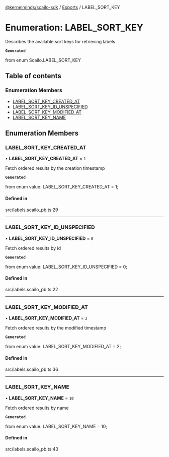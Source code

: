 [@kernelminds/scailo-sdk](../README.md) / [Exports](../modules.md) / LABEL\_SORT\_KEY

# Enumeration: LABEL\_SORT\_KEY

Describes the available sort keys for retrieving labels

**`Generated`**

from enum Scailo.LABEL_SORT_KEY

## Table of contents

### Enumeration Members

- [LABEL\_SORT\_KEY\_CREATED\_AT](LABEL_SORT_KEY.md#label_sort_key_created_at)
- [LABEL\_SORT\_KEY\_ID\_UNSPECIFIED](LABEL_SORT_KEY.md#label_sort_key_id_unspecified)
- [LABEL\_SORT\_KEY\_MODIFIED\_AT](LABEL_SORT_KEY.md#label_sort_key_modified_at)
- [LABEL\_SORT\_KEY\_NAME](LABEL_SORT_KEY.md#label_sort_key_name)

## Enumeration Members

### LABEL\_SORT\_KEY\_CREATED\_AT

• **LABEL\_SORT\_KEY\_CREATED\_AT** = ``1``

Fetch ordered results by the creation timestamp

**`Generated`**

from enum value: LABEL_SORT_KEY_CREATED_AT = 1;

#### Defined in

src/labels.scailo_pb.ts:29

___

### LABEL\_SORT\_KEY\_ID\_UNSPECIFIED

• **LABEL\_SORT\_KEY\_ID\_UNSPECIFIED** = ``0``

Fetch ordered results by id

**`Generated`**

from enum value: LABEL_SORT_KEY_ID_UNSPECIFIED = 0;

#### Defined in

src/labels.scailo_pb.ts:22

___

### LABEL\_SORT\_KEY\_MODIFIED\_AT

• **LABEL\_SORT\_KEY\_MODIFIED\_AT** = ``2``

Fetch ordered results by the modified timestamp

**`Generated`**

from enum value: LABEL_SORT_KEY_MODIFIED_AT = 2;

#### Defined in

src/labels.scailo_pb.ts:36

___

### LABEL\_SORT\_KEY\_NAME

• **LABEL\_SORT\_KEY\_NAME** = ``10``

Fetch ordered results by name

**`Generated`**

from enum value: LABEL_SORT_KEY_NAME = 10;

#### Defined in

src/labels.scailo_pb.ts:43
